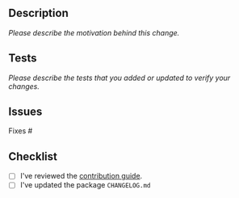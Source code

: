 ## Description

_Please describe the motivation behind this change._

## Tests

_Please describe the tests that you added or updated to verify your changes._

## Issues

Fixes #

## Checklist

- [ ] I've reviewed the [contribution guide](https://github.com/material-foundation/flutter-packages/blob/main/CONTRIBUTING.md).
- [ ] I've updated the package `CHANGELOG.md`
